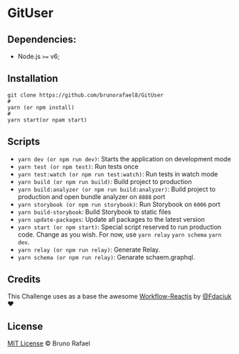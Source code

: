 # GitUser
## Dependencies:

- Node.js `>=` v6;
## Installation 
```
git clone https://github.com/brunorafael8/GitUser
#
yarn (or npm install)
#
yarn start(or npam start)
```
## Scripts

- `yarn dev (or npm run dev)`: Starts the application on development mode
- `yarn test (or npm test)`: Run tests once
- `yarn test:watch (or npm run test:watch)`: Run tests in watch mode
- `yarn build (or npm run build)`: Build project to production
- `yarn build:analyzer (or npm run build:analyzer)`: Build project to production and open bundle analyzer on `8888` port
- `yarn storybook (or npm run storybook)`: Run Storybook on `6006` port
- `yarn build-storybook`: Build Storybook to static files
- `yarn update-packages`: Update all packages to the latest version
- `yarn start (or npm start)`: Special script reserved to run production code. Change as you wish. For now, use `yarn relay` `yarn schema` `yarn dev`.
- `yarn relay (or npm run relay)`: Generate Relay.
- `yarn schema (or npm run relay)`: Genarate schaem.graphql.


## Credits

This Challenge uses as a base the awesome [Workflow-Reactjs](https://github.com/fdaciuk/workflow-reactjs) by [@Fdaciuk](https://twitter.com/fdaciuk) :heart:


## License

[MIT License](http://brunorafael8.mit-license.org/) © Bruno Rafael
